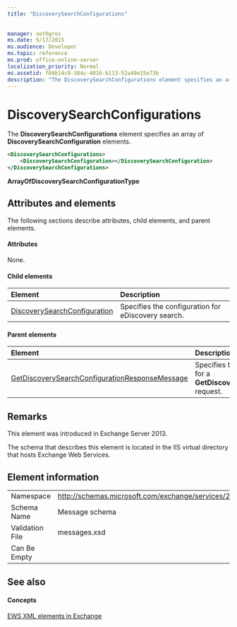 ```yaml
---
title: "DiscoverySearchConfigurations"
 
 
manager: sethgros
ms.date: 9/17/2015
ms.audience: Developer
ms.topic: reference
ms.prod: office-online-server
localization_priority: Normal
ms.assetid: f04b14c9-384c-4016-b113-52a49e15e73b
description: "The DiscoverySearchConfigurations element specifies an array of DiscoverySearchConfiguration elements."
---
```


# DiscoverySearchConfigurations

The **DiscoverySearchConfigurations** element specifies an array of **DiscoverySearchConfiguration** elements. 
  
```XML
<DiscoverySearchConfigurations>
    <DiscoverySearchConfiguration></DiscoverySearchConfiguration>
</DiscoverySearchConfigurations>
```

 **ArrayOfDiscoverySearchConfigurationType**
## Attributes and elements

The following sections describe attributes, child elements, and parent elements.
  
#### Attributes

None.
  
#### Child elements

|**Element**|**Description**|
|:-----|:-----|
|[DiscoverySearchConfiguration](discoverysearchconfiguration.md) <br/> |Specifies the configuration for eDiscovery search.  <br/> |
   
#### Parent elements

|**Element**|**Description**|
|:-----|:-----|
|[GetDiscoverySearchConfigurationResponseMessage](getdiscoverysearchconfigurationresponsemessage.md) <br/> |Specifies the response message for a **GetDiscoverySearchConfiguration** request.  <br/> |
   
## Remarks

This element was introduced in Exchange Server 2013.
  
The schema that describes this element is located in the IIS virtual directory that hosts Exchange Web Services.
  
## Element information

|||
|:-----|:-----|
|Namespace  <br/> |http://schemas.microsoft.com/exchange/services/2006/messages  <br/> |
|Schema Name  <br/> |Message schema  <br/> |
|Validation File  <br/> |messages.xsd  <br/> |
|Can Be Empty  <br/> ||
   
## See also

#### Concepts

[EWS XML elements in Exchange](ews-xml-elements-in-exchange.md)

